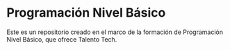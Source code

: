 # Programación Nivel Básico

Este es un repositorio creado en el marco de la formación de Programación Nivel Básico, que ofrece Talento Tech. 